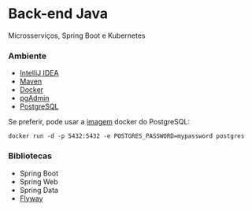 # Back-end Java
Microsserviços, Spring Boot e Kubernetes

### Ambiente
* [IntelliJ IDEA](https://www.jetbrains.com/pt-br/idea/download)
* [Maven](https://maven.apache.org)
* [Docker](https://www.docker.com/products/docker-desktop)
* [pgAdmin](https://www.pgadmin.org/download)
* [PostgreSQL](https://www.postgresql.org/download)

Se preferir, pode usar a [imagem](https://hub.docker.com/_/postgres) docker do PostgreSQL:

`
docker run -d -p 5432:5432 -e POSTGRES_PASSWORD=mypassword postgres
`

### Bibliotecas
* Spring Boot
* Spring Web
* Spring Data
* [Flyway](https://github.com/flyway/flyway)
